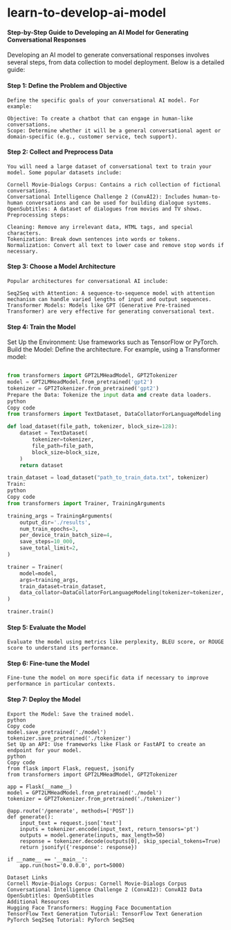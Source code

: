 # learn-to-develop-ai-model

#### Step-by-Step Guide to Developing an AI Model for Generating Conversational Responses
Developing an AI model to generate conversational responses involves several steps, from data collection to model deployment. Below is a detailed guide:

#### Step 1: Define the Problem and Objective
```
Define the specific goals of your conversational AI model. For example:

Objective: To create a chatbot that can engage in human-like conversations.
Scope: Determine whether it will be a general conversational agent or domain-specific (e.g., customer service, tech support).
```
#### Step 2: Collect and Preprocess Data
```
You will need a large dataset of conversational text to train your model. Some popular datasets include:

Cornell Movie-Dialogs Corpus: Contains a rich collection of fictional conversations.
Conversational Intelligence Challenge 2 (ConvAI2): Includes human-to-human conversations and can be used for building dialogue systems.
OpenSubtitles: A dataset of dialogues from movies and TV shows.
Preprocessing steps:

Cleaning: Remove any irrelevant data, HTML tags, and special characters.
Tokenization: Break down sentences into words or tokens.
Normalization: Convert all text to lower case and remove stop words if necessary.
```
#### Step 3: Choose a Model Architecture
```
Popular architectures for conversational AI include:

Seq2Seq with Attention: A sequence-to-sequence model with attention mechanism can handle varied lengths of input and output sequences.
Transformer Models: Models like GPT (Generative Pre-trained Transformer) are very effective for generating conversational text.
```
#### Step 4: Train the Model

Set Up the Environment: Use frameworks such as TensorFlow or PyTorch.
Build the Model: Define the architecture. For example, using a Transformer model:
```python

from transformers import GPT2LMHeadModel, GPT2Tokenizer
model = GPT2LMHeadModel.from_pretrained('gpt2')
tokenizer = GPT2Tokenizer.from_pretrained('gpt2')
Prepare the Data: Tokenize the input data and create data loaders.
python
Copy code
from transformers import TextDataset, DataCollatorForLanguageModeling

def load_dataset(file_path, tokenizer, block_size=128):
    dataset = TextDataset(
        tokenizer=tokenizer,
        file_path=file_path,
        block_size=block_size,
    )
    return dataset

train_dataset = load_dataset("path_to_train_data.txt", tokenizer)
Train:
python
Copy code
from transformers import Trainer, TrainingArguments

training_args = TrainingArguments(
    output_dir='./results',
    num_train_epochs=3,
    per_device_train_batch_size=4,
    save_steps=10_000,
    save_total_limit=2,
)

trainer = Trainer(
    model=model,
    args=training_args,
    train_dataset=train_dataset,
    data_collator=DataCollatorForLanguageModeling(tokenizer=tokenizer, mlm=False),
)

trainer.train()
```
#### Step 5: Evaluate the Model
```
Evaluate the model using metrics like perplexity, BLEU score, or ROUGE score to understand its performance.
```
#### Step 6: Fine-tune the Model
```
Fine-tune the model on more specific data if necessary to improve performance in particular contexts.
```
#### Step 7: Deploy the Model
```
Export the Model: Save the trained model.
python
Copy code
model.save_pretrained('./model')
tokenizer.save_pretrained('./tokenizer')
Set Up an API: Use frameworks like Flask or FastAPI to create an endpoint for your model.
python
Copy code
from flask import Flask, request, jsonify
from transformers import GPT2LMHeadModel, GPT2Tokenizer

app = Flask(__name__)
model = GPT2LMHeadModel.from_pretrained('./model')
tokenizer = GPT2Tokenizer.from_pretrained('./tokenizer')

@app.route('/generate', methods=['POST'])
def generate():
    input_text = request.json['text']
    inputs = tokenizer.encode(input_text, return_tensors='pt')
    outputs = model.generate(inputs, max_length=50)
    response = tokenizer.decode(outputs[0], skip_special_tokens=True)
    return jsonify({'response': response})

if __name__ == '__main__':
    app.run(host='0.0.0.0', port=5000)
```
```
Dataset Links
Cornell Movie-Dialogs Corpus: Cornell Movie-Dialogs Corpus
Conversational Intelligence Challenge 2 (ConvAI2): ConvAI2 Data
OpenSubtitles: OpenSubtitles
Additional Resources
Hugging Face Transformers: Hugging Face Documentation
TensorFlow Text Generation Tutorial: TensorFlow Text Generation
PyTorch Seq2Seq Tutorial: PyTorch Seq2Seq
```
